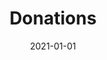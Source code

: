 ---
title: Donations
description: Brief description of this section
cover: donate.jpg
date: 2021-01-01
---